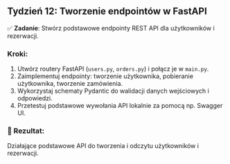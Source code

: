 ## Tydzień 12: Tworzenie endpointów w FastAPI

✅ **Zadanie**: Stwórz podstawowe endpointy REST API dla użytkowników i rezerwacji.

### Kroki:

1. Utwórz routery FastAPI (`users.py`, `orders.py`) i połącz je w `main.py`.
2. Zaimplementuj endpointy: tworzenie użytkownika, pobieranie użytkownika, tworzenie zamówienia.
3. Wykorzystaj schematy Pydantic do walidacji danych wejściowych i odpowiedzi.
4. Przetestuj podstawowe wywołania API lokalnie za pomocą np. Swagger UI.

### 🎯 Rezultat:
Działające podstawowe API do tworzenia i odczytu użytkowników i rezerwacji.
